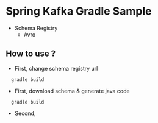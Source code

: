 # Spring Kafka Gradle Sample
- Schema Registry
    - Avro

## How to use ?
- First, change schema registry url
```
  gradle build
  ```

- First, download schema & generate java code
```
  gradle build
  ```

- Second, 